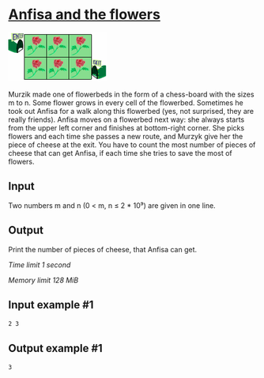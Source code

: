 # [Anfisa and the flowers](https://www.e-olymp.com/en/problems/63)

![prb63](1256151144.gif)

Murzik made one of flowerbeds in the form of a chess-board with the sizes m to n. Some flower grows in every cell of the flowerbed. Sometimes he took out Anfisa for a walk along this flowerbed (yes, not surprised, they are really friends). Anfisa moves on a flowerbed next way: she always starts from the upper left corner and finishes at bottom-right corner. She picks flowers and each time she passes a new route, and Murzyk give her the piece of cheese at the exit. You have to count the most number of pieces of cheese that can get Anfisa, if each time she tries to save the most of flowers.

## Input

Two numbers m and n (0 < m, n ≤ 2 * 10⁹) are given in one line.

## Output

Print the number of pieces of cheese, that Anfisa can get.

_Time limit 1 second_

_Memory limit 128 MiB_

## Input example #1
```
2 3
```

## Output example #1
```
3
```